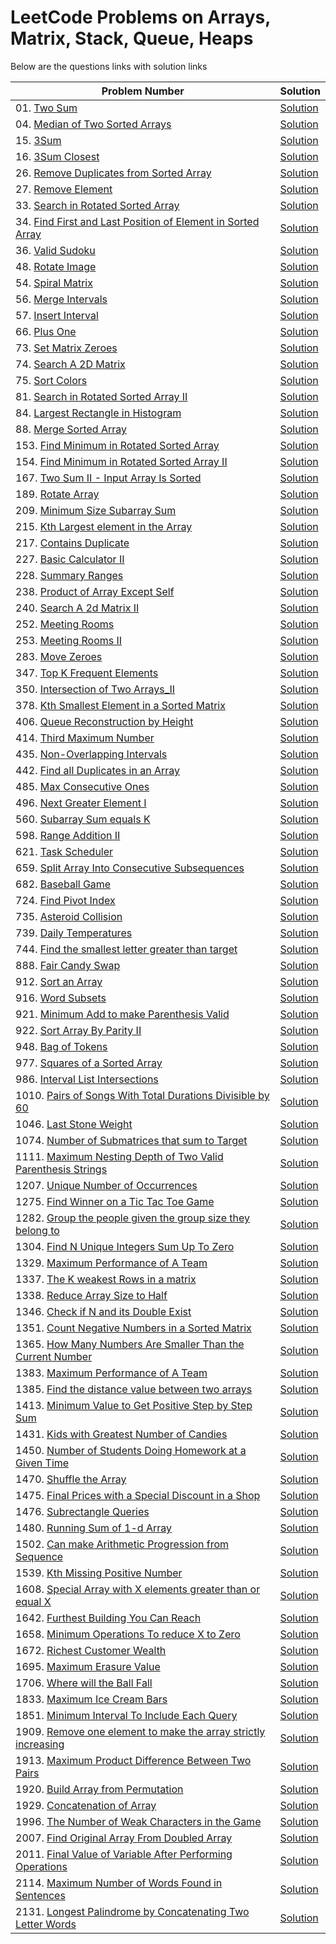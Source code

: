 # LeetCode Problems on Arrays, Matrix, Stack, Queue, Heaps
Below are the questions links with solution links


|Problem Number|Solution|
|--------------|--------|
|01. [Two Sum](https://leetcode.com/problems/two-sum)|[Solution](https://github.com/HarshOza36/LeetCode_Problems/blob/main/Arrays,%20Matrix,%20Stack,%20Queue,%20Heaps/P01%20-%20twoSum.py)|
|04. [Median of Two Sorted Arrays](https://leetcode.com/problems/median-of-two-sorted-arrays)|[Solution](https://github.com/HarshOza36/LeetCode_Problems/blob/main/Arrays,%20Matrix,%20Stack,%20Queue,%20Heaps/P04%20-%20medianOfTwoSortedArrays.py)|
|15. [3Sum](https://leetcode.com/problems/3sum/)|[Solution](https://github.com/HarshOza36/LeetCode_Problems/blob/main/Arrays,%20Matrix,%20Stack,%20Queue,%20Heaps/P15%20-%203Sum.py)|
|16. [3Sum Closest](https://leetcode.com/problems/3sum-closest/)|[Solution](https://github.com/HarshOza36/LeetCode_Problems/blob/main/Arrays%2C%20Matrix%2C%20Stack%2C%20Queue%2C%20Heaps/P16%20-%203SumClosest.py)|
|26. [Remove Duplicates from Sorted Array](https://leetcode.com/problems/remove-duplicates-from-sorted-array)|[Solution](https://github.com/HarshOza36/LeetCode_Problems/blob/main/Arrays,%20Matrix,%20Stack,%20Queue,%20Heaps/P26%20-%20remove_duplicates_from_sorted_array.py)|
|27. [Remove Element](https://leetcode.com/problems/remove-element)|[Solution](https://github.com/HarshOza36/LeetCode_Problems/blob/main/Arrays,%20Matrix,%20Stack,%20Queue,%20Heaps/P27%20-%20removeElement.py)|
|33. [Search in Rotated Sorted Array](https://leetcode.com/problems/search-in-rotated-sorted-array/)|[Solution](https://github.com/HarshOza36/LeetCode_Problems/blob/main/Arrays%2C%20Matrix%2C%20Stack%2C%20Queue%2C%20Heaps/P33%20-%20searchInRotatedSortedArray.py)|
|34. [Find First and Last Position of Element in Sorted Array](https://leetcode.com/problems/find-first-and-last-position-of-element-in-sorted-array)|[Solution](https://github.com/HarshOza36/LeetCode_Problems/blob/main/Arrays,%20Matrix,%20Stack,%20Queue,%20Heaps/P34%20-%20findFirstAndLastPositionOfElementInSortedArray.py)|
|36. [Valid Sudoku](https://leetcode.com/problems/valid-sudoku/)|[Solution](https://github.com/HarshOza36/LeetCode_Problems/blob/main/Arrays,%20Matrix,%20Stack,%20Queue,%20Heaps/P36%20-%20validSudoku.py)|
|48. [Rotate Image](https://leetcode.com/problems/rotate-image)|[Solution](https://github.com/HarshOza36/LeetCode_Problems/blob/main/Arrays,%20Matrix,%20Stack,%20Queue,%20Heaps/P48%20-%20rotateImage.py)|
|54. [Spiral Matrix](https://leetcode.com/problems/spiral-matrix/)|[Solution](https://github.com/HarshOza36/LeetCode_Problems/blob/main/Arrays,%20Matrix,%20Stack,%20Queue,%20Heaps/P54%20-%20spiralMatrix.py)|
|56. [Merge Intervals](https://leetcode.com/problems/merge-intervals/)|[Solution](https://github.com/HarshOza36/LeetCode_Problems/blob/main/Arrays%2C%20Matrix%2C%20Stack%2C%20Queue%2C%20Heaps/P56%20-%20mergeIntervals.py)|
|57. [Insert Interval](https://leetcode.com/problems/insert-interval/)|[Solution](https://github.com/HarshOza36/LeetCode_Problems/blob/main/Arrays%2C%20Matrix%2C%20Stack%2C%20Queue%2C%20Heaps/P57%20-%20insertInterval.py)|
|66. [Plus One](https://leetcode.com/problems/plus-one)|[Solution](https://github.com/HarshOza36/LeetCode_Problems/blob/main/Arrays,%20Matrix,%20Stack,%20Queue,%20Heaps/P66%20-%20PlusOne.py)|
|73. [Set Matrix Zeroes](https://leetcode.com/problems/set-matrix-zeroes)|[Solution](https://github.com/HarshOza36/LeetCode_Problems/blob/main/Arrays,%20Matrix,%20Stack,%20Queue,%20Heaps/P73%20-%20setMatrixZeroes.py)|
|74. [Search A 2D Matrix](https://leetcode.com/problems/search-a-2d-matrix)|[Solution](https://github.com/HarshOza36/LeetCode_Problems/blob/main/Arrays,%20Matrix,%20Stack,%20Queue,%20Heaps/P74%20-%20searchA2dMatrix.py)|
|75. [Sort Colors](https://leetcode.com/problems/sort-colors/)|[Solution](https://github.com/HarshOza36/LeetCode_Problems/blob/main/Arrays,%20Matrix,%20Stack,%20Queue,%20Heaps/P75%20-%20sortColors.py)|
|81. [Search in Rotated Sorted Array II](https://leetcode.com/problems/search-in-rotated-sorted-array-ii/)|[Solution](https://github.com/HarshOza36/LeetCode_Problems/blob/main/Arrays%2C%20Matrix%2C%20Stack%2C%20Queue%2C%20Heaps/P81%20-%20searchInRotatedSortedArray_II.py)|
|84. [Largest Rectangle in Histogram](https://leetcode.com/problems/largest-rectangle-in-histogram/)|[Solution](https://github.com/HarshOza36/LeetCode_Problems/blob/main/Arrays,%20Matrix,%20Stack,%20Queue,%20Heaps/P84%20-%20largestRectangleInHistogram.py)|
|88. [Merge Sorted Array](https://leetcode.com/problems/merge-sorted-array)|[Solution](https://github.com/HarshOza36/LeetCode_Problems/blob/main/Arrays,%20Matrix,%20Stack,%20Queue,%20Heaps/P88%20-%20mergeSortedArray.py)|
|153. [Find Minimum in Rotated Sorted Array](https://leetcode.com/problems/find-minimum-in-rotated-sorted-array)|[Solution](https://github.com/HarshOza36/LeetCode_Problems/blob/main/Arrays,%20Matrix,%20Stack,%20Queue,%20Heaps/P153%20-%20findMinInRotatedSortedArray.py)|
|154. [Find Minimum in Rotated Sorted Array II](https://leetcode.com/problems/find-minimum-in-rotated-sorted-array-ii)|[Solution](https://github.com/HarshOza36/LeetCode_Problems/blob/main/Arrays,%20Matrix,%20Stack,%20Queue,%20Heaps/P154%20-%20findMinInRotatedSortedArray_II.py)|
|167. [Two Sum II - Input Array Is Sorted](https://leetcode.com/problems/two-sum-ii-input-array-is-sorted/)|[Solution](https://github.com/HarshOza36/LeetCode_Problems/blob/main/Arrays,%20Matrix,%20Stack,%20Queue,%20Heaps/P167%20-%20twoSum_II_InputArrayIsSorted.py)|
|189. [Rotate Array](https://leetcode.com/problems/rotate-array/)|[Solution](https://github.com/HarshOza36/LeetCode_Problems/blob/main/Arrays,%20Matrix,%20Stack,%20Queue,%20Heaps/P189%20-%20rotateArray.py)|
|209. [Minimum Size Subarray Sum](https://leetcode.com/problems/minimum-size-subarray-sum)|[Solution](https://github.com/HarshOza36/LeetCode_Problems/blob/main/Arrays,%20Matrix,%20Stack,%20Queue,%20Heaps/P209%20-%20minimumSizeSubarraySum.py)|
|215. [Kth Largest element in the Array](https://leetcode.com/problems/kth-largest-element-in-an-array)|[Solution](https://github.com/HarshOza36/LeetCode_Problems/blob/main/Arrays,%20Matrix,%20Stack,%20Queue,%20Heaps/P215%20-%20kthLargestElementInTheArray.py)|
|217. [Contains Duplicate](https://leetcode.com/problems/contains-duplicate)|[Solution](https://github.com/HarshOza36/LeetCode_Problems/blob/main/Arrays,%20Matrix,%20Stack,%20Queue,%20Heaps/P217%20-%20containsDuplicate.py)|
|227. [Basic Calculator II](https://leetcode.com/problems/basic-calculator-ii/)|[Solution](https://github.com/HarshOza36/LeetCode_Problems/blob/main/Arrays%2C%20Matrix%2C%20Stack%2C%20Queue%2C%20Heaps/P227%20-%20basicCalculator_II.py)|
|228. [Summary Ranges](https://leetcode.com/problems/summary-ranges/)|[Solution](https://github.com/HarshOza36/LeetCode_Problems/blob/main/Arrays,%20Matrix,%20Stack,%20Queue,%20Heaps/P228%20-%20summaryRanges.py)|
|238. [Product of Array Except Self](https://leetcode.com/problems/product-of-array-except-self/)|[Solution](https://github.com/HarshOza36/LeetCode_Problems/blob/main/Arrays,%20Matrix,%20Stack,%20Queue,%20Heaps/P238%20-%20productOfArrayExceptSelf.py)|
|240. [Search A 2d Matrix II](https://leetcode.com/problems/search-a-2d-matrix-ii/)|[Solution](https://github.com/HarshOza36/LeetCode_Problems/blob/main/Arrays,%20Matrix,%20Stack,%20Queue,%20Heaps/P240%20-%20searchA2dMatrix_II.py)|
|252. [Meeting Rooms](https://leetcode.com/problems/meeting-rooms)|[Solution](https://github.com/HarshOza36/LeetCode_Problems/blob/main/Arrays%2C%20Matrix%2C%20Stack%2C%20Queue%2C%20Heaps/P252%20-%20meetingRooms.py)|
|253. [Meeting Rooms II](https://leetcode.com/problems/meeting-rooms-ii)|[Solution](https://github.com/HarshOza36/LeetCode_Problems/blob/main/Arrays%2C%20Matrix%2C%20Stack%2C%20Queue%2C%20Heaps/P253%20-%20meetingRooms_II.py)|
|283. [Move Zeroes](https://leetcode.com/problems/move-zeroes)|[Solution](https://github.com/HarshOza36/LeetCode_Problems/blob/main/Arrays,%20Matrix,%20Stack,%20Queue,%20Heaps/P283%20-%20%20moveZeros.py)|
|347. [Top K Frequent Elements](https://leetcode.com/problems/top-k-frequent-elements/)|[Solution](https://github.com/HarshOza36/LeetCode_Problems/blob/main/Arrays,%20Matrix,%20Stack,%20Queue,%20Heaps/P347%20-%20topKFrequentElements.py)|
|350. [Intersection of Two Arrays_II](https://leetcode.com/problems/intersection-of-two-arrays-ii)|[Solution](https://github.com/HarshOza36/LeetCode_Problems/blob/main/Arrays,%20Matrix,%20Stack,%20Queue,%20Heaps/P350%20-%20intersectionOfTwoArrays_II.py)|
|378. [Kth Smallest Element in a Sorted Matrix](https://leetcode.com/problems/kth-smallest-element-in-a-sorted-matrix/)|[Solution](https://github.com/HarshOza36/LeetCode_Problems/blob/main/Arrays%2C%20Matrix%2C%20Stack%2C%20Queue%2C%20Heaps/P378%20-%20kthSmallestElementInASortedMatrix.py)|
|406. [Queue Reconstruction by Height](https://leetcode.com/problems/queue-reconstruction-by-height/)|[Solution](https://github.com/HarshOza36/LeetCode_Problems/blob/main/Arrays,%20Matrix,%20Stack,%20Queue,%20Heaps/P406%20-%20queueReconstructionByHeight.py)|
|414. [Third Maximum Number](https://leetcode.com/problems/third-maximum-number) |[Solution](https://github.com/HarshOza36/LeetCode_Problems/blob/main/Arrays,%20Matrix,%20Stack,%20Queue,%20Heaps/P414%20-%20thirdMaximumNumber.py)|
|435. [Non-Overlapping Intervals](https://leetcode.com/problems/non-overlapping-intervals)|[Solution](https://github.com/HarshOza36/LeetCode_Problems/blob/main/Arrays%2C%20Matrix%2C%20Stack%2C%20Queue%2C%20Heaps/P435%20-%20non_OverlappingIntervals.py)|
|442. [Find all Duplicates in an Array](https://leetcode.com/problems/find-all-duplicates-in-an-array/)|[Solution](https://github.com/HarshOza36/LeetCode_Problems/blob/main/Arrays,%20Matrix,%20Stack,%20Queue,%20Heaps/P442%20-%20findAllDuplicatesInAnArray.py)|
|485. [Max Consecutive Ones](https://leetcode.com/problems/max-consecutive-ones/)|[Solution](https://github.com/HarshOza36/LeetCode_Problems/blob/main/Arrays,%20Matrix,%20Stack,%20Queue,%20Heaps/P485%20-%20maxConsecutiveOnes.py)|
|496. [Next Greater Element I](https://leetcode.com/problems/next-greater-element-i/)|[Solution](https://github.com/HarshOza36/LeetCode_Problems/blob/main/Arrays,%20Matrix,%20Stack,%20Queue,%20Heaps/P496%20-%20nextGreaterElement_I.py)|
|560. [Subarray Sum equals K](https://leetcode.com/problems/subarray-sum-equals-k)|[Solution](https://github.com/HarshOza36/LeetCode_Problems/blob/main/Arrays%2C%20Matrix%2C%20Stack%2C%20Queue%2C%20Heaps/P560%20-%20subarraySumEqualsK.py)|
|598. [Range Addition II](https://leetcode.com/problems/range-addition-ii)|[Solution](https://github.com/HarshOza36/LeetCode_Problems/blob/main/Arrays,%20Matrix,%20Stack,%20Queue,%20Heaps/P598%20-%20RangeAdditionII.py)|
|621. [Task Scheduler](https://leetcode.com/problems/task-scheduler/)|[Solution](https://github.com/HarshOza36/LeetCode_Problems/blob/main/Arrays%2C%20Matrix%2C%20Stack%2C%20Queue%2C%20Heaps/P621%20-%20taskScheduler.py)|
|659. [Split Array Into Consecutive Subsequences](https://leetcode.com/problems/split-array-into-consecutive-subsequences)|[Solution](https://github.com/HarshOza36/LeetCode_Problems/blob/main/Arrays%2C%20Matrix%2C%20Stack%2C%20Queue%2C%20Heaps/P659%20-%20splitArrayIntoConsecutiveSubsequences.py)|
|682. [Baseball Game](https://leetcode.com/problems/baseball-game)|[Solution](https://github.com/HarshOza36/LeetCode_Problems/blob/main/Arrays,%20Matrix,%20Stack,%20Queue,%20Heaps/P682%20-%20baseballGame.py)|
|724. [Find Pivot Index](https://leetcode.com/problems/find-pivot-index/)|[Solution](https://github.com/HarshOza36/LeetCode_Problems/blob/main/Arrays,%20Matrix,%20Stack,%20Queue,%20Heaps/P724%20-%20findPivotIndex.py)|
|735. [Asteroid Collision](https://leetcode.com/problems/asteroid-collision/)|[Solution](https://github.com/HarshOza36/LeetCode_Problems/blob/main/Arrays%2C%20Matrix%2C%20Stack%2C%20Queue%2C%20Heaps/P735%20-%20asteroidCollision.py)|
|739. [Daily Temperatures](https://leetcode.com/problems/daily-temperatures/)|[Solution](https://github.com/HarshOza36/LeetCode_Problems/blob/main/Arrays,%20Matrix,%20Stack,%20Queue,%20Heaps/P739%20-%20dailyTemperatures.py)|
|744. [Find the smallest letter greater than target](https://leetcode.com/problems/find-smallest-letter-greater-than-target/)|[Solution](https://github.com/HarshOza36/LeetCode_Problems/blob/main/Arrays,%20Matrix,%20Stack,%20Queue,%20Heaps/P744%20-%20findSmallestLetterGreaterThanTarget.py)|
|888. [Fair Candy Swap](https://leetcode.com/problems/fair-candy-swap)|[Solution](https://github.com/HarshOza36/LeetCode_Problems/blob/main/Arrays%2C%20Matrix%2C%20Stack%2C%20Queue%2C%20Heaps/P888%20-%20fairCandySwap.py)|
|912. [Sort an Array](https://leetcode.com/problems/sort-an-array)|[Solution](https://github.com/HarshOza36/LeetCode_Problems/blob/main/Arrays,%20Matrix,%20Stack,%20Queue,%20Heaps/P912%20-%20sortAnArray.py)|
|916. [Word Subsets](https://leetcode.com/problems/word-subsets/)|[Solution](https://github.com/HarshOza36/LeetCode_Problems/blob/main/Arrays%2C%20Matrix%2C%20Stack%2C%20Queue%2C%20Heaps/P916%20-%20wordSubsets.py)|
|921. [Minimum Add to make Parenthesis Valid](https://leetcode.com/problems/minimum-add-to-make-parentheses-valid)|[Solution](https://github.com/HarshOza36/LeetCode_Problems/blob/main/Arrays,%20Matrix,%20Stack,%20Queue,%20Heaps/P921%20-%20minimumAddToMakeParenthesisValid.py)|
|922. [Sort Array By Parity II](https://leetcode.com/problems/sort-array-by-parity-ii/)|[Solution](https://github.com/HarshOza36/LeetCode_Problems/blob/main/Arrays,%20Matrix,%20Stack,%20Queue,%20Heaps/P922%20-%20sortArrayByParity_II.py)|
|948. [Bag of Tokens](https://leetcode.com/problems/bag-of-tokens/)|[Solution](https://github.com/HarshOza36/LeetCode_Problems/blob/main/Arrays%2C%20Matrix%2C%20Stack%2C%20Queue%2C%20Heaps/P948%20-%20bagOfTokens.py)|
|977. [Squares of a Sorted Array](https://leetcode.com/problems/squares-of-a-sorted-array/)|[Solution](https://github.com/HarshOza36/LeetCode_Problems/blob/main/Arrays,%20Matrix,%20Stack,%20Queue,%20Heaps/P977%20-%20squaresofaSortedArray.py)|
|986. [Interval List Intersections](https://leetcode.com/problems/interval-list-intersections/)|[Solution](https://github.com/HarshOza36/LeetCode_Problems/blob/main/Arrays,%20Matrix,%20Stack,%20Queue,%20Heaps/P986%20-%20intervalListIntersections.py)|
|1010. [Pairs of Songs With Total Durations Divisible by 60](https://leetcode.com/problems/pairs-of-songs-with-total-durations-divisible-by-60/)|[Solution](https://github.com/HarshOza36/LeetCode_Problems/blob/main/Arrays%2C%20Matrix%2C%20Stack%2C%20Queue%2C%20Heaps/P1010%20-%20pairsOfSongsWithTotalDurationsDivisibleBy60.py)|
|1046. [Last Stone Weight](https://leetcode.com/problems/last-stone-weight/submissions/)|[Solution](https://github.com/HarshOza36/LeetCode_Problems/blob/main/Arrays%2C%20Matrix%2C%20Stack%2C%20Queue%2C%20Heaps/P1046%20-%20lastStoneWeight.py)|
|1074. [Number of Submatrices that sum to Target](https://leetcode.com/problems/number-of-submatrices-that-sum-to-target)|[Solution](https://github.com/HarshOza36/LeetCode_Problems/blob/main/Arrays%2C%20Matrix%2C%20Stack%2C%20Queue%2C%20Heaps/P1074%20-%20numberOfSubmatricesThatSumToTarget.py)|
|1111. [Maximum Nesting Depth of Two Valid Parenthesis Strings](https://leetcode.com/problems/maximum-nesting-depth-of-two-valid-parentheses-strings)|[Solution](https://github.com/HarshOza36/LeetCode_Problems/blob/main/Arrays,%20Matrix,%20Stack,%20Queue,%20Heaps/P1111%20-%20maximumNestingDepthOfTwoValidParenthesisStrings.py)|
|1207. [Unique Number of Occurrences](https://leetcode.com/problems/unique-number-of-occurrences/)|[Solution](https://github.com/HarshOza36/LeetCode_Problems/blob/main/Arrays,%20Matrix,%20Stack,%20Queue,%20Heaps/P1207%20-%20uniqueNumberofOccurrences.py)|
|1275. [Find Winner on a Tic Tac Toe Game](https://leetcode.com/problems/find-winner-on-a-tic-tac-toe-game)|[Solution](https://github.com/HarshOza36/LeetCode_Problems/blob/main/Arrays,%20Matrix,%20Stack,%20Queue,%20Heaps/P1275%20-%20findWinneronTicTacToeGame.py)|
|1282. [Group the people given the group size they belong to](https://leetcode.com/problems/group-the-people-given-the-group-size-they-belong-to/)|[Solution](https://github.com/HarshOza36/LeetCode_Problems/blob/main/Arrays,%20Matrix,%20Stack,%20Queue,%20Heaps/P1282%20-%20groupThePeopleGiventheGroupSizeTheyBelongTo.py)|
|1304. [Find N Unique Integers Sum Up To Zero](https://leetcode.com/problems/find-n-unique-integers-sum-up-to-zero/)|[Solution](https://github.com/HarshOza36/LeetCode_Problems/blob/main/Arrays%2C%20Matrix%2C%20Stack%2C%20Queue%2C%20Heaps/P1304%20-%20findNUniqueIntegersSumUpToZero.py)|
|1329. [Maximum Performance of A Team](https://leetcode.com/problems/maximum-performance-of-a-team/)|[Solution](https://github.com/HarshOza36/LeetCode_Problems/blob/main/Arrays%2C%20Matrix%2C%20Stack%2C%20Queue%2C%20Heaps/P1329%20-%20sortTheMatrixDiagonally.py)|
|1337. [The K weakest Rows in a matrix](https://leetcode.com/problems/the-k-weakest-rows-in-a-matrix)|[Solution](https://github.com/HarshOza36/LeetCode_Problems/blob/main/Arrays,%20Matrix,%20Stack,%20Queue,%20Heaps/P1337%20-%20TheKWeakestRowsInaMatrix.py)|
|1338. [Reduce Array Size to Half](https://leetcode.com/problems/reduce-array-size-to-the-half)|[Solution](https://github.com/HarshOza36/LeetCode_Problems/blob/main/Arrays%2C%20Matrix%2C%20Stack%2C%20Queue%2C%20Heaps/P1338%20-%20reduceArraySizeToTheHalf.py)|
|1346. [Check if N and its Double Exist](https://leetcode.com/problems/check-if-n-and-its-double-exist/)|[Solution](https://github.com/HarshOza36/LeetCode_Problems/blob/main/Arrays,%20Matrix,%20Stack,%20Queue,%20Heaps/P1346%20-%20checkIfNandItsDoubleExist.py)|
|1351. [Count Negative Numbers in a Sorted Matrix](https://leetcode.com/problems/count-negative-numbers-in-a-sorted-matrix)|[Solution](https://github.com/HarshOza36/LeetCode_Problems/blob/main/Arrays,%20Matrix,%20Stack,%20Queue,%20Heaps/P1351%20-%20countNegativeNumbersInASortedMatrix.py)|
|1365. [How Many Numbers Are Smaller Than the Current Number](https://leetcode.com/problems/how-many-numbers-are-smaller-than-the-current-number/)|[Solution](https://github.com/HarshOza36/LeetCode_Problems/blob/main/Arrays,%20Matrix,%20Stack,%20Queue,%20Heaps/P1365%20-%20howManyNumbersAreSmallerThantheCurrentNumber.py)|
|1383. [Maximum Performance of A Team](https://leetcode.com/problems/maximum-performance-of-a-team/)|[Solution](https://github.com/HarshOza36/LeetCode_Problems/blob/main/Arrays%2C%20Matrix%2C%20Stack%2C%20Queue%2C%20Heaps/P1383%20-%20maximumPerformanceOfATeam.py)|
|1385. [Find the distance value between two arrays](https://leetcode.com/problems/find-the-distance-value-between-two-arrays)|[Solution](https://github.com/HarshOza36/LeetCode_Problems/blob/main/Arrays,%20Matrix,%20Stack,%20Queue,%20Heaps/P1385%20-%20findtheDistanceValueBetweenTwoArrays.py)|
|1413. [Minimum Value to Get Positive Step by Step Sum](https://leetcode.com/problems/minimum-value-to-get-positive-step-by-step-sum/)|[Solution](https://github.com/HarshOza36/LeetCode_Problems/blob/main/Arrays,%20Matrix,%20Stack,%20Queue,%20Heaps/P1413%20-%20minimumValueToGetPositiveStepByStepSum.py)|
|1431. [Kids with Greatest Number of Candies](https://leetcode.com/problems/kids-with-the-greatest-number-of-candies) |[Solution](https://github.com/HarshOza36/LeetCode_Problems/blob/main/Arrays,%20Matrix,%20Stack,%20Queue,%20Heaps/P1431%20-%20Kids_withGreatestNoofCandies.py)|
|1450. [Number of Students Doing Homework at a Given Time](https://leetcode.com/problems/number-of-students-doing-homework-at-a-given-time/)|[Solution](https://github.com/HarshOza36/LeetCode_Problems/blob/main/Arrays,%20Matrix,%20Stack,%20Queue,%20Heaps/P1450%20-%20numberOfStudenstDoingHomeworkAtAGivenTime.py)|
|1470. [Shuffle the Array](https://leetcode.com/problems/shuffle-the-array) |[Solution](https://github.com/HarshOza36/LeetCode_Problems/blob/main/Arrays,%20Matrix,%20Stack,%20Queue,%20Heaps/P1470%20-%20Shuffle_the_Array.py)|
|1475. [Final Prices with a Special Discount in a Shop](https://leetcode.com/problems/final-prices-with-a-special-discount-in-a-shop)|[Solution](https://github.com/HarshOza36/LeetCode_Problems/blob/main/Arrays,%20Matrix,%20Stack,%20Queue,%20Heaps/P1475%20-%20finalPricesWithASpecialDiscountInAShop.py)|
|1476. [Subrectangle Queries](https://leetcode.com/problems/subrectangle-queries/)|[Solution](https://github.com/HarshOza36/LeetCode_Problems/blob/main/Arrays,%20Matrix,%20Stack,%20Queue,%20Heaps/P1476%20-%20subrectangleQueries.py)|
|1480. [Running Sum of 1-d Array](https://leetcode.com/problems/running-sum-of-1d-array) |[Solution](https://github.com/HarshOza36/LeetCode_Problems/blob/main/Arrays,%20Matrix,%20Stack,%20Queue,%20Heaps/P1480%20-%20RunningSum.py)|
|1502. [Can make Arithmetic Progression from Sequence](https://leetcode.com/problems/can-make-arithmetic-progression-from-sequence)|[Solution](https://github.com/HarshOza36/LeetCode_Problems/blob/main/Arrays,%20Matrix,%20Stack,%20Queue,%20Heaps/P1502%20-%20canMakeArithmeticProgressionFromSequence.py)|
|1539. [Kth Missing Positive Number](https://leetcode.com/problems/kth-missing-positive-number)|[Solution](https://github.com/HarshOza36/LeetCode_Problems/blob/main/Arrays,%20Matrix,%20Stack,%20Queue,%20Heaps/P1539%20-%20kthMissingPositiveNumber.py)|
|1608. [Special Array with X elements greater than or equal X](https://leetcode.com/problems/special-array-with-x-elements-greater-than-or-equal-x)|[Solution](https://github.com/HarshOza36/LeetCode_Problems/blob/main/Arrays,%20Matrix,%20Stack,%20Queue,%20Heaps/P1608%20-%20specialArrayWithXElementsGreaterThanOrEqualX.py)|
|1642. [Furthest Building You Can Reach](https://leetcode.com/problems/furthest-building-you-can-reach)|[Solution](https://github.com/HarshOza36/LeetCode_Problems/blob/main/Arrays,%20Matrix,%20Stack,%20Queue,%20Heaps/P1642%20-%20furthestBuildingYouCanReach.py)|
|1658. [Minimum Operations To reduce X to Zero](https://leetcode.com/problems/minimum-operations-to-reduce-x-to-zero)|[Solution](https://github.com/HarshOza36/LeetCode_Problems/blob/main/Arrays,%20Matrix,%20Stack,%20Queue,%20Heaps/P1658%20-%20minimumOperationsToReduceXToZero.py)|
|1672. [Richest Customer Wealth](https://leetcode.com/problems/richest-customer-wealth) |[Solution](https://github.com/HarshOza36/LeetCode_Problems/blob/main/Arrays,%20Matrix,%20Stack,%20Queue,%20Heaps/P1672%20-%20Richest_Customer_Wealth.py)|
|1695. [Maximum Erasure Value](https://leetcode.com/problems/maximum-erasure-value/)|[Solution](https://github.com/HarshOza36/LeetCode_Problems/blob/main/Arrays,%20Matrix,%20Stack,%20Queue,%20Heaps/P1695%20-%20maximumErasureValue.py)|
|1706. [Where will the Ball Fall](https://leetcode.com/problems/where-will-the-ball-fall/)|[Solution](https://github.com/HarshOza36/LeetCode_Problems/blob/main/Arrays%2C%20Matrix%2C%20Stack%2C%20Queue%2C%20Heaps/P1706%20-%20whereWillTheBallFall.py)|
|1833. [Maximum Ice Cream Bars](https://leetcode.com/problems/maximum-ice-cream-bars) |[Solution](https://github.com/HarshOza36/LeetCode_Problems/blob/main/Arrays,%20Matrix,%20Stack,%20Queue,%20Heaps/P1833%20-%20maximumIcecreamBars.py)|
|1851. [Minimum Interval To Include Each Query](https://leetcode.com/problems/minimum-interval-to-include-each-query/)|[Solution](https://github.com/HarshOza36/LeetCode_Problems/blob/main/Arrays%2C%20Matrix%2C%20Stack%2C%20Queue%2C%20Heaps/P1851%20-%20minimumIntervalToIncludeEachQuery.py)|
|1909. [Remove one element to make the array strictly increasing ](https://leetcode.com/problems/remove-one-element-to-make-the-array-strictly-increasing) |[Solution](https://github.com/HarshOza36/LeetCode_Problems/blob/main/Arrays,%20Matrix,%20Stack,%20Queue,%20Heaps/P1909%20-%20RemoveOneElementtoMaketheArrayStrictlyIncreasing.py)|
|1913. [Maximum Product Difference Between Two Pairs](https://leetcode.com/problems/maximum-product-difference-between-two-pairs/)|[Solution](https://github.com/HarshOza36/LeetCode_Problems/blob/main/Arrays,%20Matrix,%20Stack,%20Queue,%20Heaps/P1913%20-%20maxProductDiffBetweenTwoPairs.py)|
|1920. [Build Array from Permutation](https://leetcode.com/problems/build-array-from-permutation) |[Solution](https://github.com/HarshOza36/LeetCode_Problems/blob/main/Arrays,%20Matrix,%20Stack,%20Queue,%20Heaps/P1920%20-%20buildArrayFromPermutation.py)|
|1929. [Concatenation of Array](https://leetcode.com/problems/concatenation-of-array/)|[Solution](https://github.com/HarshOza36/LeetCode_Problems/blob/main/Arrays,%20Matrix,%20Stack,%20Queue,%20Heaps/P1929%20-%20concatenationOfArr.py)|
|1996. [The Number of Weak Characters in the Game](https://leetcode.com/problems/the-number-of-weak-characters-in-the-game/)|[Solution](https://github.com/HarshOza36/LeetCode_Problems/blob/main/Arrays%2C%20Matrix%2C%20Stack%2C%20Queue%2C%20Heaps/P1996%20-%20theNumberOfWeakCharactersInTheGame.py)|
|2007. [Find Original Array From Doubled Array](https://leetcode.com/problems/find-original-array-from-doubled-array/)|[Solution](https://github.com/HarshOza36/LeetCode_Problems/blob/main/Arrays%2C%20Matrix%2C%20Stack%2C%20Queue%2C%20Heaps/P2007%20-%20findOriginalArrayFromDoubledArray.py)|
|2011. [Final Value of Variable After Performing Operations](https://leetcode.com/problems/final-value-of-variable-after-performing-operations)|[Solution](https://github.com/HarshOza36/LeetCode_Problems/blob/main/Arrays,%20Matrix,%20Stack,%20Queue,%20Heaps/P2011%20-%20findValueOFVariableAfterPerformingOperations.py)|
|2114. [Maximum Number of Words Found in Sentences](https://leetcode.com/problems/maximum-number-of-words-found-in-sentences)|[Solution](https://github.com/HarshOza36/LeetCode_Problems/blob/main/Arrays,%20Matrix,%20Stack,%20Queue,%20Heaps/P2114%20-%20maxNumberOfWordsFoundInSentences.py)|
|2131. [Longest Palindrome by Concatenating Two Letter Words](https://leetcode.com/problems/longest-palindrome-by-concatenating-two-letter-words/)|[Solution](https://github.com/HarshOza36/LeetCode_Problems/blob/main/Arrays%2C%20Matrix%2C%20Stack%2C%20Queue%2C%20Heaps/P2131%20-%20longestPalindromeByConcatenatingTwoLetterWords.py)|
